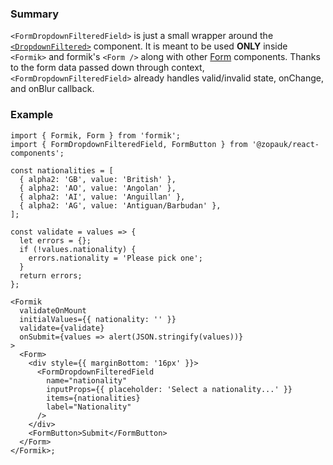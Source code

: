 ### Summary

`<FormDropdownFilteredField>` is just a small wrapper around the [`<DropdownFiltered>`](#/Components/Molecules/DropdownFiltered) component. It is meant to be used **ONLY** inside `<Formik>` and formik's `<Form />` along with other [Form](#/Organisms/Form) components. Thanks to the form data passed down through context, `<FormDropdownFilteredField>` already handles valid/invalid state, onChange, and onBlur callback.

### Example

```tsx
import { Formik, Form } from 'formik';
import { FormDropdownFilteredField, FormButton } from '@zopauk/react-components';

const nationalities = [
  { alpha2: 'GB', value: 'British' },
  { alpha2: 'AO', value: 'Angolan' },
  { alpha2: 'AI', value: 'Anguillan' },
  { alpha2: 'AG', value: 'Antiguan/Barbudan' },
];

const validate = values => {
  let errors = {};
  if (!values.nationality) {
    errors.nationality = 'Please pick one';
  }
  return errors;
};

<Formik
  validateOnMount
  initialValues={{ nationality: '' }}
  validate={validate}
  onSubmit={values => alert(JSON.stringify(values))}
>
  <Form>
    <div style={{ marginBottom: '16px' }}>
      <FormDropdownFilteredField
        name="nationality"
        inputProps={{ placeholder: 'Select a nationality...' }}
        items={nationalities}
        label="Nationality"
      />
    </div>
    <FormButton>Submit</FormButton>
  </Form>
</Formik>;
```
